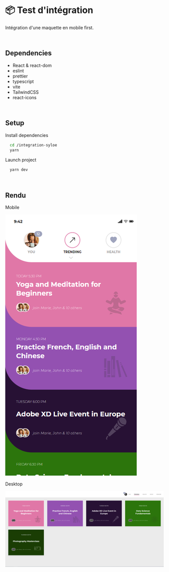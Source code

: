 # 📦 Test d'intégration

Intégration d'une maquette en mobile first.

<br />

## Dependencies
- React & react-dom
- eslint
- prettier
- typescript
- vite
- TailwindCSS
- react-icons

<br />

## Setup

Install dependencies

```bash
  cd /integration-syloe
  yarn
```

Launch project

```bash
  yarn dev
```

<br />

## Rendu
Mobile

![App Mobile Screenshot](./__docs/mobileR.png)

Desktop

![App Mobile Screenshot](./__docs/desktopR.png)

